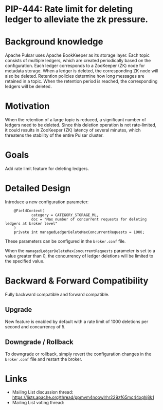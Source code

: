
# PIP-444: Rate limit for deleting ledger to alleviate the zk pressure.

# Background knowledge

Apache Pulsar uses Apache BookKeeper as its storage layer. 
Each topic consists of multiple ledgers, which are created periodically based on the configuration.
Each ledger corresponds to a ZooKeeper (ZK) node for metadata storage. When a ledger is deleted, the corresponding ZK node will also be deleted.
Retention policies determine how long messages are retained in a topic. When the retention period is reached, the corresponding ledgers will be deleted.

# Motivation

When the retention of a large topic is reduced, a significant number of ledgers need to be deleted.
Since this deletion operation is not rate-limited, it could results in ZooKeeper (ZK) latency of several minutes,
which threatens the stability of the entire Pulsar cluster.

# Goals

Add rate limit feature for deleting ledgers.

# Detailed Design

Introduce a new configuration parameter:
```
    @FieldContext(
            category = CATEGORY_STORAGE_ML,
            doc = "Max number of concurrent requests for deleting ledgers at broker level"
    )
    private int managedLedgerDeleteMaxConcurrentRequests = 1000;
```
These parameters can be configured in the `broker.conf` file.

When the `managedLedgerDeleteMaxConcurrentRequests` parameter is set to a value greater than 0,
the concurrency of ledger deletions will be limited to the specified value.

# Backward & Forward Compatibility

Fully backward compatible and forward compatible.

## Upgrade

New feature is enabled by default with a rate limit of 1000 deletions per second and concurrency of 5.

## Downgrade / Rollback

To downgrade or rollback, simply revert the configuration changes in the `broker.conf` file and restart the broker.


# Links

<!--
Updated afterwards
-->
* Mailing List discussion thread: https://lists.apache.org/thread/ppmvm4noowlrhr229zf65mc44xqhj8k1
* Mailing List voting thread:
